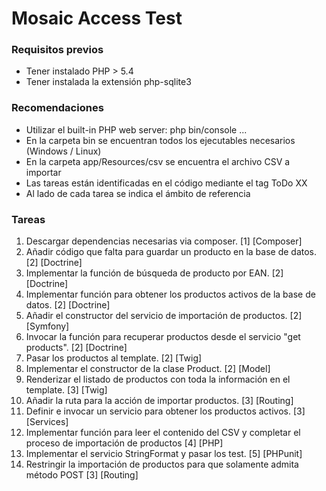 Mosaic Access Test
==================
### Requisitos previos
* Tener instalado PHP > 5.4
* Tener instalada la extensión php-sqlite3

### Recomendaciones
* Utilizar el built-in PHP web server: php bin/console ...
* En la carpeta bin se encuentran todos los ejecutables necesarios (Windows / Linux)
* En la carpeta app/Resources/csv se encuentra el archivo CSV a importar
* Las tareas están identificadas en el código mediante el tag ToDo XX
* Al lado de cada tarea se indica el ámbito de referencia

### Tareas
1. Descargar dependencias necesarias via composer. [1] [Composer]
2. Añadir código que falta para guardar un producto en la base de datos. [2] [Doctrine]
3. Implementar la función de búsqueda de producto por EAN. [2] [Doctrine]
4. Implementar función para obtener los productos activos de la base de datos. [2] [Doctrine]
5. Añadir el constructor del servicio de importación de productos. [2] [Symfony]
6. Invocar la función para recuperar productos desde el servicio "get products". [2] [Doctrine]
7. Pasar los productos al template. [2] [Twig]
8. Implementar el constructor de la clase Product. [2] [Model]
9. Renderizar el listado de productos con toda la información en el template. [3] [Twig]
10. Añadir la ruta para la acción de importar productos. [3] [Routing]
11. Definir e invocar un servicio para obtener los productos activos. [3] [Services]
12. Implementar función para leer el contenido del CSV y completar el proceso de importación de productos [4] [PHP]
13. Implementar el servicio StringFormat y pasar los test. [5] [PHPunit]
14. Restringir la importación de productos para que solamente admita método POST [3] [Routing]